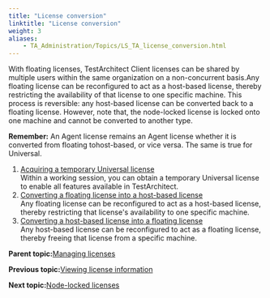 ```yaml
--- 
title: "License conversion"
linktitle: "License conversion"
weight: 3
aliases: 
    - TA_Administration/Topics/LS_TA_license_conversion.html
---
```


With floating licenses, TestArchitect Client licenses can be shared by multiple users within the same organization on a non-concurrent basis.Any floating license can be reconfigured to act as a host-based license, thereby restricting the availability of that license to one specific machine. This process is reversible: any host-based license can be converted back to a floating license. However, note that, the node-locked license is locked onto one machine and cannot be converted to another type.

**Remember:** An Agent license remains an Agent license whether it is converted from floating tohost-based, or vice versa. The same is true for Universal.

1.  [Acquiring a temporary Universal license](../../TA_Administration/Topics/LS_TA_acquiring_temporary_enterprise_license.md)  
Within a working session, you can obtain a temporary Universal license to enable all features available in TestArchitect.
2.  [Converting a floating license into a host-based license](../../TA_Administration/Topics/LS_TA_converting_floating_to_host_based.md)  
Any floating license can be reconfigured to act as a host-based license, thereby restricting that license's availability to one specific machine.
3.  [Converting a host-based license into a floating license](../../TA_Administration/Topics/LS_TA_converting_host_based_to_floating.md)  
Any host-based license can be reconfigured to act as a floating license, thereby freeing that license from a specific machine.

**Parent topic:**[Managing licenses](../../TA_Administration/Topics/LS_TA_managing_licenses.md)

**Previous topic:**[Viewing license information](../../TA_Administration/Topics/LS_TA_viewing_license_information.md)

**Next topic:**[Node-locked licenses](../../TA_Administration/Topics/LS_TA_node-locked_licenses.md)

